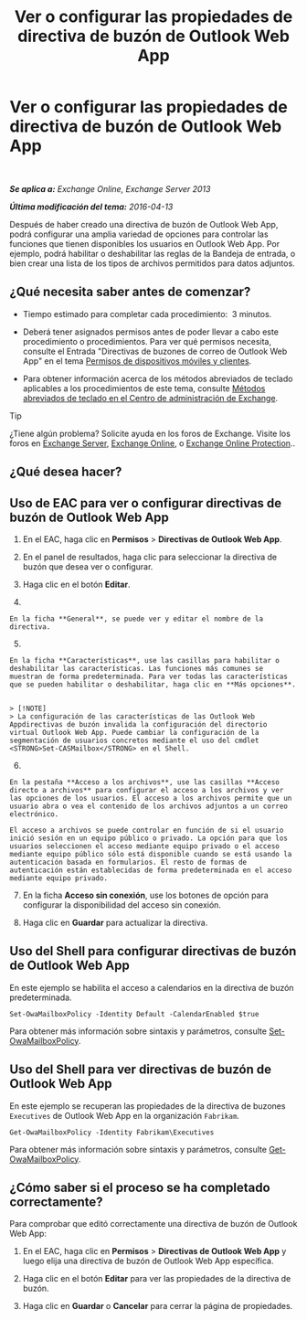 ﻿---
title: 'Ver o configurar las propiedades de directiva de buzón de Outlook Web App'
TOCTitle: Ver o configurar las propiedades de directiva de buzón de Outlook Web App
ms:assetid: be012ffe-8fdb-4fb7-aebd-78b3a55593fa
ms:mtpsurl: https://technet.microsoft.com/es-es/library/Dd351097(v=EXCHG.150)
ms:contentKeyID: 49895882
ms.date: 04/23/2018
mtps_version: v=EXCHG.150
ms.translationtype: HT
---

# Ver o configurar las propiedades de directiva de buzón de Outlook Web App

 

_**Se aplica a:** Exchange Online, Exchange Server 2013_

_**Última modificación del tema:** 2016-04-13_

Después de haber creado una directiva de buzón de Outlook Web App, podrá configurar una amplia variedad de opciones para controlar las funciones que tienen disponibles los usuarios en Outlook Web App. Por ejemplo, podrá habilitar o deshabilitar las reglas de la Bandeja de entrada, o bien crear una lista de los tipos de archivos permitidos para datos adjuntos.

## ¿Qué necesita saber antes de comenzar?

  - Tiempo estimado para completar cada procedimiento:  3 minutos.

  - Deberá tener asignados permisos antes de poder llevar a cabo este procedimiento o procedimientos. Para ver qué permisos necesita, consulte el Entrada "Directivas de buzones de correo de Outlook Web App" en el tema [Permisos de dispositivos móviles y clientes](clients-and-mobile-devices-permissions-exchange-2013-help.md).

  - Para obtener información acerca de los métodos abreviados de teclado aplicables a los procedimientos de este tema, consulte [Métodos abreviados de teclado en el Centro de administración de Exchange](keyboard-shortcuts-in-the-exchange-admin-center-exchange-online-protection-help.md).


> [!TIP]
> ¿Tiene algún problema? Solicite ayuda en los foros de Exchange. Visite los foros en <A href="https://go.microsoft.com/fwlink/p/?linkid=60612">Exchange Server</A>, <A href="https://go.microsoft.com/fwlink/p/?linkid=267542">Exchange Online</A>, o <A href="https://go.microsoft.com/fwlink/p/?linkid=285351">Exchange Online Protection</A>..



## ¿Qué desea hacer?

## Uso de EAC para ver o configurar directivas de buzón de Outlook Web App

1.  En el EAC, haga clic en **Permisos** \> **Directivas de Outlook Web App**.

2.  En el panel de resultados, haga clic para seleccionar la directiva de buzón que desea ver o configurar.

3.  Haga clic en el botón **Editar**.

4.  
    
    En la ficha **General**, se puede ver y editar el nombre de la directiva.

5.  
    
    En la ficha **Características**, use las casillas para habilitar o deshabilitar las características. Las funciones más comunes se muestran de forma predeterminada. Para ver todas las características que se pueden habilitar o deshabilitar, haga clic en **Más opciones**.
    

    > [!NOTE]
    > La configuración de las características de las Outlook Web Appdirectivas de buzón invalida la configuración del directorio virtual Outlook Web App. Puede cambiar la configuración de la segmentación de usuarios concretos mediante el uso del cmdlet <STRONG>Set-CASMailbox</STRONG> en el Shell.



6.  
    
    En la pestaña **Acceso a los archivos**, use las casillas **Acceso directo a archivos** para configurar el acceso a los archivos y ver las opciones de los usuarios. El acceso a los archivos permite que un usuario abra o vea el contenido de los archivos adjuntos a un correo electrónico.
    
    El acceso a archivos se puede controlar en función de si el usuario inició sesión en un equipo público o privado. La opción para que los usuarios seleccionen el acceso mediante equipo privado o el acceso mediante equipo público sólo está disponible cuando se está usando la autenticación basada en formularios. El resto de formas de autenticación están establecidas de forma predeterminada en el acceso mediante equipo privado.

7.  En la ficha **Acceso sin conexión**, use los botones de opción para configurar la disponibilidad del acceso sin conexión.

8.  Haga clic en **Guardar** para actualizar la directiva.

## Uso del Shell para configurar directivas de buzón de Outlook Web App

En este ejemplo se habilita el acceso a calendarios en la directiva de buzón predeterminada.

    Set-OwaMailboxPolicy -Identity Default -CalendarEnabled $true

Para obtener más información sobre sintaxis y parámetros, consulte [Set-OwaMailboxPolicy](https://technet.microsoft.com/es-es/library/dd297989\(v=exchg.150\)).

## Uso del Shell para ver directivas de buzón de Outlook Web App

En este ejemplo se recuperan las propiedades de la directiva de buzones `Executives` de Outlook Web App en la organización `Fabrikam`.

    Get-OwaMailboxPolicy -Identity Fabrikam\Executives

Para obtener más información sobre sintaxis y parámetros, consulte [Get-OwaMailboxPolicy](https://technet.microsoft.com/es-es/library/dd351095\(v=exchg.150\)).

## ¿Cómo saber si el proceso se ha completado correctamente?

Para comprobar que editó correctamente una directiva de buzón de Outlook Web App:

1.  En el EAC, haga clic en **Permisos** \> **Directivas de Outlook Web App** y luego elija una directiva de buzón de Outlook Web App específica.

2.  Haga clic en el botón **Editar** para ver las propiedades de la directiva de buzón.

3.  Haga clic en **Guardar** o **Cancelar** para cerrar la página de propiedades.

